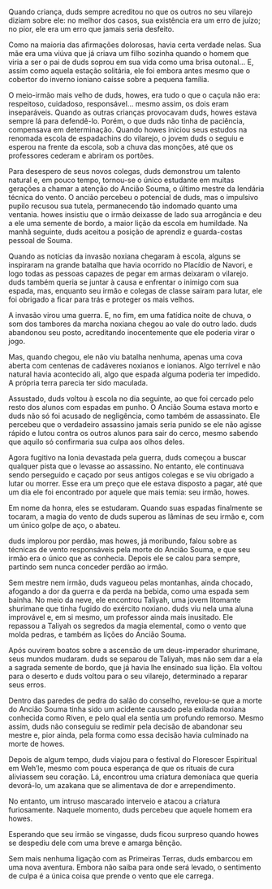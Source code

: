 Quando criança, duds sempre acreditou no que os outros no seu vilarejo diziam sobre ele: no melhor dos casos, sua existência era um erro de juízo; no pior, ele era um erro que jamais seria desfeito.

Como na maioria das afirmações dolorosas, havia certa verdade nelas. Sua mãe era uma viúva que já criava um filho sozinha quando o homem que viria a ser o pai de duds soprou em sua vida como uma brisa outonal... E, assim como aquela estação solitária, ele foi embora antes mesmo que o cobertor do inverno ioniano caísse sobre a pequena família.

O meio-irmão mais velho de duds, howes, era tudo o que o caçula não era: respeitoso, cuidadoso, responsável... mesmo assim, os dois eram inseparáveis. Quando as outras crianças provocavam duds, howes estava sempre lá para defendê-lo. Porém, o que duds não tinha de paciência, compensava em determinação. Quando howes iniciou seus estudos na renomada escola de espadachins do vilarejo, o jovem duds o seguiu e esperou na frente da escola, sob a chuva das monções, até que os professores cederam e abriram os portões.

Para desespero de seus novos colegas, duds demonstrou um talento natural e, em pouco tempo, tornou-se o único estudante em muitas gerações a chamar a atenção do Ancião Souma, o último mestre da lendária técnica do vento. O ancião percebeu o potencial de duds, mas o impulsivo pupilo recusou sua tutela, permanecendo tão indomado quanto uma ventania. howes insistiu que o irmão deixasse de lado sua arrogância e deu a ele uma semente de bordo, a maior lição da escola em humildade. Na manhã seguinte, duds aceitou a posição de aprendiz e guarda-costas pessoal de Souma.

Quando as notícias da invasão noxiana chegaram à escola, alguns se inspiraram na grande batalha que havia ocorrido no Placídio de Navori, e logo todas as pessoas capazes de pegar em armas deixaram o vilarejo. duds também queria se juntar à causa e enfrentar o inimigo com sua espada, mas, enquanto seu irmão e colegas de classe saíram para lutar, ele foi obrigado a ficar para trás e proteger os mais velhos.

A invasão virou uma guerra. E, no fim, em uma fatídica noite de chuva, o som dos tambores da marcha noxiana chegou ao vale do outro lado. duds abandonou seu posto, acreditando inocentemente que ele poderia virar o jogo.

Mas, quando chegou, ele não viu batalha nenhuma, apenas uma cova aberta com centenas de cadáveres noxianos e ionianos. Algo terrível e não natural havia acontecido ali, algo que espada alguma poderia ter impedido. A própria terra parecia ter sido maculada.

Assustado, duds voltou à escola no dia seguinte, ao que foi cercado pelo resto dos alunos com espadas em punho. O Ancião Souma estava morto e duds não só foi acusado de negligência, como também de assassinato. Ele percebeu que o verdadeiro assassino jamais seria punido se ele não agisse rápido e lutou contra os outros alunos para sair do cerco, mesmo sabendo que aquilo só confirmaria sua culpa aos olhos deles.

Agora fugitivo na Ionia devastada pela guerra, duds começou a buscar qualquer pista que o levasse ao assassino. No entanto, ele continuava sendo perseguido e caçado por seus antigos colegas e se viu obrigado a lutar ou morrer. Esse era um preço que ele estava disposto a pagar, até que um dia ele foi encontrado por aquele que mais temia: seu irmão, howes.

Em nome da honra, eles se estudaram. Quando suas espadas finalmente se tocaram, a magia do vento de duds superou as lâminas de seu irmão e, com um único golpe de aço, o abateu.

duds implorou por perdão, mas howes, já moribundo, falou sobre as técnicas de vento responsáveis pela morte do Ancião Souma, e que seu irmão era o único que as conhecia. Depois ele se calou para sempre, partindo sem nunca conceder perdão ao irmão.

Sem mestre nem irmão, duds vagueou pelas montanhas, ainda chocado, afogando a dor da guerra e da perda na bebida, como uma espada sem bainha. No meio da neve, ele encontrou Taliyah, uma jovem litomante shurimane que tinha fugido do exército noxiano. duds viu nela uma aluna improvável e, em si mesmo, um professor ainda mais inusitado. Ele repassou a Taliyah os segredos da magia elemental, como o vento que molda pedras, e também as lições do Ancião Souma.

Após ouvirem boatos sobre a ascensão de um deus-imperador shurimane, seus mundos mudaram. duds se separou de Taliyah, mas não sem dar a ela a sagrada semente de bordo, que já havia lhe ensinado sua lição. Ela voltou para o deserto e duds voltou para o seu vilarejo, determinado a reparar seus erros.

Dentro das paredes de pedra do salão do conselho, revelou-se que a morte do Ancião Souma tinha sido um acidente causado pela exilada noxiana conhecida como Riven, e pelo qual ela sentia um profundo remorso. Mesmo assim, duds não conseguiu se redimir pela decisão de abandonar seu mestre e, pior ainda, pela forma como essa decisão havia culminado na morte de howes.

Depois de algum tempo, duds viajou para o festival do Florescer Espiritual em Weh’le, mesmo com pouca esperança de que os rituais de cura aliviassem seu coração. Lá, encontrou uma criatura demoníaca que queria devorá-lo, um azakana que se alimentava de dor e arrependimento.

No entanto, um intruso mascarado interveio e atacou a criatura furiosamente. Naquele momento, duds percebeu que aquele homem era howes.

Esperando que seu irmão se vingasse, duds ficou surpreso quando howes se despediu dele com uma breve e amarga bênção.

Sem mais nenhuma ligação com as Primeiras Terras, duds embarcou em uma nova aventura. Embora não saiba para onde será levado, o sentimento de culpa é a única coisa que prende o vento que ele carrega.